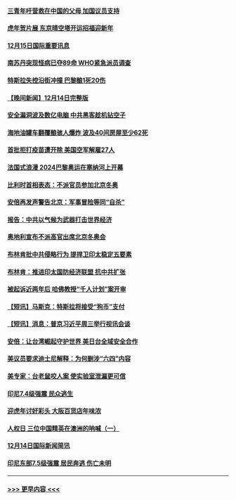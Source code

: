 #### [三青年吁营救在中国的父母 加国议员支持](../pages/prog202/a103294593.md?t=12151950) 
#### [虎年贺片展 东京晴空塔开运招福迎新年](../pages/prog202/a103294520.md?t=12151950) 
#### [12月15日国际重要讯息](../pages/prog202/a103294517.md?t=12151950) 
#### [南苏丹突现怪病已夺89命 WHO紧急派员调查](../pages/prog202/a103294435.md?t=12151950) 
#### [特斯拉失控沿街冲撞 巴黎酿1死20伤](../pages/prog202/a103294368.md?t=12151950) 
#### [【晚间新闻】12月14日完整版](../pages/prog202/a103294274.md?t=12151950) 
#### [安全漏洞波及数亿电脑 中共黑客趁机钻空子](../pages/prog202/a103293995.md?t=12151950) 
#### [海地油罐车翻覆酿骇人爆炸 波及40间房屋至少62死](../pages/prog202/a103294266.md?t=12151950) 
#### [首批拒打疫苗遭开除 美国空军解雇27人](../pages/prog202/a103293997.md?t=12151950) 
#### [法国式浪漫 2024巴黎奥运在塞纳河上开幕](../pages/prog202/a103294076.md?t=12151950) 
#### [比利时首相表态：不派官员参加北京冬奥](../pages/prog202/a103293740.md?t=12151950) 
#### [安倍再发声警告北京：军事冒险等同“自杀”](../pages/prog202/a103293923.md?t=12151950) 
#### [报告：中共以气候为武器打击世界经济](../pages/prog202/a103293872.md?t=12151950) 
#### [奥地利宣布不派高官出席北京冬奥会](../pages/prog202/a103293822.md?t=12151950) 
#### [布林肯批中共侵略行为 提捍卫印太稳定五要素](../pages/prog202/a103293718.md?t=12151950) 
#### [布林肯：推进印太国防经济联盟 抗中共扩张](../pages/prog202/a103293797.md?t=12151950) 
#### [被起诉近两年后 哈佛教授“千人计划”案开审](../pages/prog202/a103293644.md?t=12151950) 
#### [【短讯】马斯克：特斯拉将接受“狗币”支付](../pages/prog202/a103293781.md?t=12151950) 
#### [【短讯】消息：普京习近平周三举行视讯会谈](../pages/prog202/a103293716.md?t=12151950) 
#### [安倍：让台湾崛起守护世界 美日台全域安全合作](../pages/prog202/a103293689.md?t=12151950) 
#### [美议员要求迪士尼解释：为何删涉“六四”内容](../pages/prog202/a103293639.md?t=12151950) 
#### [美专家：台老鼠咬人案 使实验室泄漏更可信](../pages/prog202/a103293561.md?t=12151950) 
#### [印尼7.4级强震 民众逃生](../pages/prog202/a103293524.md?t=12151950) 
#### [迎虎年讨好彩头 大阪百货店年味浓](../pages/prog202/a103293518.md?t=12151950) 
#### [人权日 三位中国精英在澳洲的呐喊（一）](../pages/prog202/a103293534.md?t=12151950) 
#### [12月14日国际新闻简讯](../pages/prog202/a103293485.md?t=12151950) 
#### [印尼东部7.5级强震 居民奔逃 伤亡未明](../pages/prog202/a103293372.md?t=12151950) 

----
#### [ >>> 更早内容 <<< ](../indexes/prog202-earlier.md)

